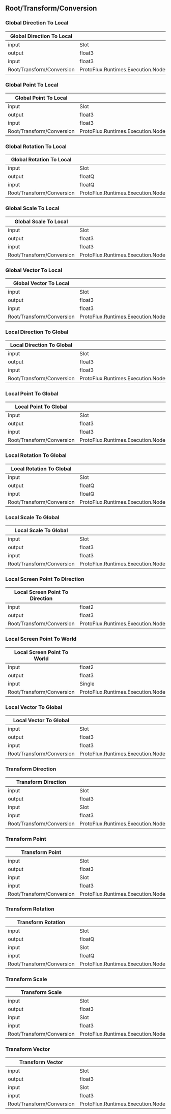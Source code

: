 <!-----------------------------------------------------------------------+
 ! This file has been generated using a script. Do not edit it manually. !
 ! Edit the individual node pages instead.                               !
 +----------------------------------------------------------------------->

## Root/Transform/Conversion

### Global Direction To Local

<!-- embed:start:ProtoFlux.Runtimes.Execution.Nodes.FrooxEngine.Transform.GlobalDirectionToLocal -->
<!-- ProtofluxNode:start -->
| Global Direction To Local | Type | Label |
| --- | ---- | ----- |
| input | Slot | Instance |
| output | float3 | * |
| input | float3 | GlobalDirection |
| Root/Transform/Conversion | ProtoFlux.Runtimes.Execution.Nodes.FrooxEngine.Transform.GlobalDirectionToLocal |  |
<!-- ProtofluxNode:end -->
<!-- embed:end:ProtoFlux.Runtimes.Execution.Nodes.FrooxEngine.Transform.GlobalDirectionToLocal -->


### Global Point To Local

<!-- embed:start:ProtoFlux.Runtimes.Execution.Nodes.FrooxEngine.Transform.GlobalPointToLocal -->
<!-- ProtofluxNode:start -->
| Global Point To Local | Type | Label |
| --- | ---- | ----- |
| input | Slot | Instance |
| output | float3 | * |
| input | float3 | GlobalPoint |
| Root/Transform/Conversion | ProtoFlux.Runtimes.Execution.Nodes.FrooxEngine.Transform.GlobalPointToLocal |  |
<!-- ProtofluxNode:end -->
<!-- embed:end:ProtoFlux.Runtimes.Execution.Nodes.FrooxEngine.Transform.GlobalPointToLocal -->


### Global Rotation To Local

<!-- embed:start:ProtoFlux.Runtimes.Execution.Nodes.FrooxEngine.Transform.GlobalRotationToLocal -->
<!-- ProtofluxNode:start -->
| Global Rotation To Local | Type | Label |
| --- | ---- | ----- |
| input | Slot | Instance |
| output | floatQ | * |
| input | floatQ | GlobalRotation |
| Root/Transform/Conversion | ProtoFlux.Runtimes.Execution.Nodes.FrooxEngine.Transform.GlobalRotationToLocal |  |
<!-- ProtofluxNode:end -->
<!-- embed:end:ProtoFlux.Runtimes.Execution.Nodes.FrooxEngine.Transform.GlobalRotationToLocal -->


### Global Scale To Local

<!-- embed:start:ProtoFlux.Runtimes.Execution.Nodes.FrooxEngine.Transform.GlobalScaleToLocal -->
<!-- ProtofluxNode:start -->
| Global Scale To Local | Type | Label |
| --- | ---- | ----- |
| input | Slot | Instance |
| output | float3 | * |
| input | float3 | GlobalScale |
| Root/Transform/Conversion | ProtoFlux.Runtimes.Execution.Nodes.FrooxEngine.Transform.GlobalScaleToLocal |  |
<!-- ProtofluxNode:end -->
<!-- embed:end:ProtoFlux.Runtimes.Execution.Nodes.FrooxEngine.Transform.GlobalScaleToLocal -->


### Global Vector To Local

<!-- embed:start:ProtoFlux.Runtimes.Execution.Nodes.FrooxEngine.Transform.GlobalVectorToLocal -->
<!-- ProtofluxNode:start -->
| Global Vector To Local | Type | Label |
| --- | ---- | ----- |
| input | Slot | Instance |
| output | float3 | * |
| input | float3 | GlobalVector |
| Root/Transform/Conversion | ProtoFlux.Runtimes.Execution.Nodes.FrooxEngine.Transform.GlobalVectorToLocal |  |
<!-- ProtofluxNode:end -->
<!-- embed:end:ProtoFlux.Runtimes.Execution.Nodes.FrooxEngine.Transform.GlobalVectorToLocal -->


### Local Direction To Global

<!-- embed:start:ProtoFlux.Runtimes.Execution.Nodes.FrooxEngine.Transform.LocalDirectionToGlobal -->
<!-- ProtofluxNode:start -->
| Local Direction To Global | Type | Label |
| --- | ---- | ----- |
| input | Slot | Instance |
| output | float3 | * |
| input | float3 | LocalDirection |
| Root/Transform/Conversion | ProtoFlux.Runtimes.Execution.Nodes.FrooxEngine.Transform.LocalDirectionToGlobal |  |
<!-- ProtofluxNode:end -->
<!-- embed:end:ProtoFlux.Runtimes.Execution.Nodes.FrooxEngine.Transform.LocalDirectionToGlobal -->


### Local Point To Global

<!-- embed:start:ProtoFlux.Runtimes.Execution.Nodes.FrooxEngine.Transform.LocalPointToGlobal -->
<!-- ProtofluxNode:start -->
| Local Point To Global | Type | Label |
| --- | ---- | ----- |
| input | Slot | Instance |
| output | float3 | * |
| input | float3 | LocalPoint |
| Root/Transform/Conversion | ProtoFlux.Runtimes.Execution.Nodes.FrooxEngine.Transform.LocalPointToGlobal |  |
<!-- ProtofluxNode:end -->
<!-- embed:end:ProtoFlux.Runtimes.Execution.Nodes.FrooxEngine.Transform.LocalPointToGlobal -->


### Local Rotation To Global

<!-- embed:start:ProtoFlux.Runtimes.Execution.Nodes.FrooxEngine.Transform.LocalRotationToGlobal -->
<!-- ProtofluxNode:start -->
| Local Rotation To Global | Type | Label |
| --- | ---- | ----- |
| input | Slot | Instance |
| output | floatQ | * |
| input | floatQ | LocalRotation |
| Root/Transform/Conversion | ProtoFlux.Runtimes.Execution.Nodes.FrooxEngine.Transform.LocalRotationToGlobal |  |
<!-- ProtofluxNode:end -->
<!-- embed:end:ProtoFlux.Runtimes.Execution.Nodes.FrooxEngine.Transform.LocalRotationToGlobal -->


### Local Scale To Global

<!-- embed:start:ProtoFlux.Runtimes.Execution.Nodes.FrooxEngine.Transform.LocalScaleToGlobal -->
<!-- ProtofluxNode:start -->
| Local Scale To Global | Type | Label |
| --- | ---- | ----- |
| input | Slot | Instance |
| output | float3 | * |
| input | float3 | LocalScale |
| Root/Transform/Conversion | ProtoFlux.Runtimes.Execution.Nodes.FrooxEngine.Transform.LocalScaleToGlobal |  |
<!-- ProtofluxNode:end -->
<!-- embed:end:ProtoFlux.Runtimes.Execution.Nodes.FrooxEngine.Transform.LocalScaleToGlobal -->


### Local Screen Point To Direction

<!-- embed:start:ProtoFlux.Runtimes.Execution.Nodes.FrooxEngine.Users.LocalScreen.LocalScreenPointToDirection -->
<!-- ProtofluxNode:start -->
| Local Screen Point To Direction | Type | Label |
| --- | ---- | ----- |
| input | float2 | NormalizedScreenPoint |
| output | float3 | * |
| Root/Transform/Conversion | ProtoFlux.Runtimes.Execution.Nodes.FrooxEngine.Users.LocalScreen.LocalScreenPointToDirection |  |
<!-- ProtofluxNode:end -->
<!-- embed:end:ProtoFlux.Runtimes.Execution.Nodes.FrooxEngine.Users.LocalScreen.LocalScreenPointToDirection -->


### Local Screen Point To World

<!-- embed:start:ProtoFlux.Runtimes.Execution.Nodes.FrooxEngine.Users.LocalScreen.LocalScreenPointToWorld -->
<!-- ProtofluxNode:start -->
| Local Screen Point To World | Type | Label |
| --- | ---- | ----- |
| input | float2 | NormalizedScreenPoint |
| output | float3 | * |
| input | Single | Distance |
| Root/Transform/Conversion | ProtoFlux.Runtimes.Execution.Nodes.FrooxEngine.Users.LocalScreen.LocalScreenPointToWorld |  |
<!-- ProtofluxNode:end -->
<!-- embed:end:ProtoFlux.Runtimes.Execution.Nodes.FrooxEngine.Users.LocalScreen.LocalScreenPointToWorld -->


### Local Vector To Global

<!-- embed:start:ProtoFlux.Runtimes.Execution.Nodes.FrooxEngine.Transform.LocalVectorToGlobal -->
<!-- ProtofluxNode:start -->
| Local Vector To Global | Type | Label |
| --- | ---- | ----- |
| input | Slot | Instance |
| output | float3 | * |
| input | float3 | LocalVector |
| Root/Transform/Conversion | ProtoFlux.Runtimes.Execution.Nodes.FrooxEngine.Transform.LocalVectorToGlobal |  |
<!-- ProtofluxNode:end -->
<!-- embed:end:ProtoFlux.Runtimes.Execution.Nodes.FrooxEngine.Transform.LocalVectorToGlobal -->


### Transform Direction

<!-- embed:start:ProtoFlux.Runtimes.Execution.Nodes.FrooxEngine.Transform.TransformDirection -->
<!-- ProtofluxNode:start -->
| Transform Direction | Type | Label |
| --- | ---- | ----- |
| input | Slot | FromSpace |
| output | float3 | * |
| input | Slot | ToSpace |
| input | float3 | SourceDirection |
| Root/Transform/Conversion | ProtoFlux.Runtimes.Execution.Nodes.FrooxEngine.Transform.TransformDirection |  |
<!-- ProtofluxNode:end -->
<!-- embed:end:ProtoFlux.Runtimes.Execution.Nodes.FrooxEngine.Transform.TransformDirection -->


### Transform Point

<!-- embed:start:ProtoFlux.Runtimes.Execution.Nodes.FrooxEngine.Transform.TransformPoint -->
<!-- ProtofluxNode:start -->
| Transform Point | Type | Label |
| --- | ---- | ----- |
| input | Slot | FromSpace |
| output | float3 | * |
| input | Slot | ToSpace |
| input | float3 | SourcePoint |
| Root/Transform/Conversion | ProtoFlux.Runtimes.Execution.Nodes.FrooxEngine.Transform.TransformPoint |  |
<!-- ProtofluxNode:end -->
<!-- embed:end:ProtoFlux.Runtimes.Execution.Nodes.FrooxEngine.Transform.TransformPoint -->


### Transform Rotation

<!-- embed:start:ProtoFlux.Runtimes.Execution.Nodes.FrooxEngine.Transform.TransformRotation -->
<!-- ProtofluxNode:start -->
| Transform Rotation | Type | Label |
| --- | ---- | ----- |
| input | Slot | FromSpace |
| output | floatQ | * |
| input | Slot | ToSpace |
| input | floatQ | SourceRotation |
| Root/Transform/Conversion | ProtoFlux.Runtimes.Execution.Nodes.FrooxEngine.Transform.TransformRotation |  |
<!-- ProtofluxNode:end -->
<!-- embed:end:ProtoFlux.Runtimes.Execution.Nodes.FrooxEngine.Transform.TransformRotation -->


### Transform Scale

<!-- embed:start:ProtoFlux.Runtimes.Execution.Nodes.FrooxEngine.Transform.TransformScale -->
<!-- ProtofluxNode:start -->
| Transform Scale | Type | Label |
| --- | ---- | ----- |
| input | Slot | FromSpace |
| output | float3 | * |
| input | Slot | ToSpace |
| input | float3 | SourceScale |
| Root/Transform/Conversion | ProtoFlux.Runtimes.Execution.Nodes.FrooxEngine.Transform.TransformScale |  |
<!-- ProtofluxNode:end -->
<!-- embed:end:ProtoFlux.Runtimes.Execution.Nodes.FrooxEngine.Transform.TransformScale -->


### Transform Vector

<!-- embed:start:ProtoFlux.Runtimes.Execution.Nodes.FrooxEngine.Transform.TransformVector -->
<!-- ProtofluxNode:start -->
| Transform Vector | Type | Label |
| --- | ---- | ----- |
| input | Slot | FromSpace |
| output | float3 | * |
| input | Slot | ToSpace |
| input | float3 | SourceVector |
| Root/Transform/Conversion | ProtoFlux.Runtimes.Execution.Nodes.FrooxEngine.Transform.TransformVector |  |
<!-- ProtofluxNode:end -->
<!-- embed:end:ProtoFlux.Runtimes.Execution.Nodes.FrooxEngine.Transform.TransformVector -->


